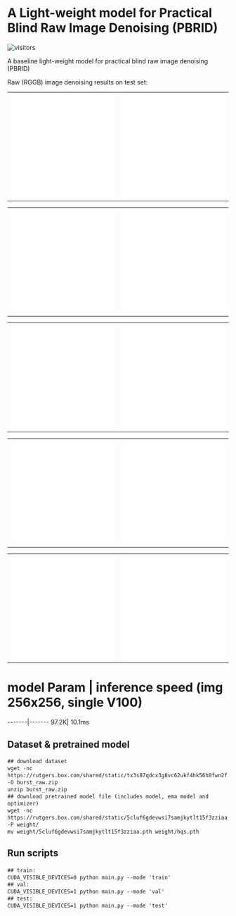 # A Light-weight model for Practical Blind Raw Image Denoising (PBRID)

![visitors](https://visitor-badge.glitch.me/badge?page_id=hellopipu/PBRID) 

A baseline light-weight model for practical blind raw image denoising (PBRID)

Raw (RGGB) image denoising results on test set:

<table>
  <tr>
    <td><img src="/figs/22_noise.png?raw=true" width="500"></td>
    <td><img src="/figs/22_pred.png?raw=true" width="500"></td>
  </tr>
</table>
<table>
  <tr>
    <td><img src="/figs/42_noise.png?raw=true" width="500"></td>
    <td><img src="/figs/42_pred.png?raw=true" width="500"></td>
  </tr>
</table>
<table>
  <tr>
    <td><img src="/figs/58_noise.png?raw=true" width="500"></td>
    <td><img src="/figs/58_pred.png?raw=true" width="500"></td>
  </tr>
</table>
<table>
  <tr>
    <td><img src="/figs/140_noise.png?raw=true" width="500"></td>
    <td><img src="/figs/140_pred.png?raw=true" width="500"></td>
  </tr>
</table>
<table>
  <tr>
    <td><img src="/figs/204_noise.png?raw=true" width="500"></td>
    <td><img src="/figs/204_pred.png?raw=true" width="500"></td>
  </tr>
</table>


# model Param |  inference speed (img 256x256, single V100)
-------|-------
97.2K| 10.1ms

## Dataset & pretrained model
```shell
## download dataset
wget -nc https://rutgers.box.com/shared/static/tx3s87qdcx3g8vc62ukf4hk56h0fwn2f.zip -O burst_raw.zip
unzip burst_raw.zip
## download pretrained model file (includes model, ema model and optimizer)
wget -nc https://rutgers.box.com/shared/static/5cluf6gdevwsi7samjkytlt15f3zziaa.pth -P weight/
mv weight/5cluf6gdevwsi7samjkytlt15f3zziaa.pth weight/hqs.pth
```

## Run scripts
```shell
## train:
CUDA_VISIBLE_DEVICES=0 python main.py --mode 'train'
## val:
CUDA_VISIBLE_DEVICES=1 python main.py --mode 'val'
## test:
CUDA_VISIBLE_DEVICES=1 python main.py --mode 'test'
```
